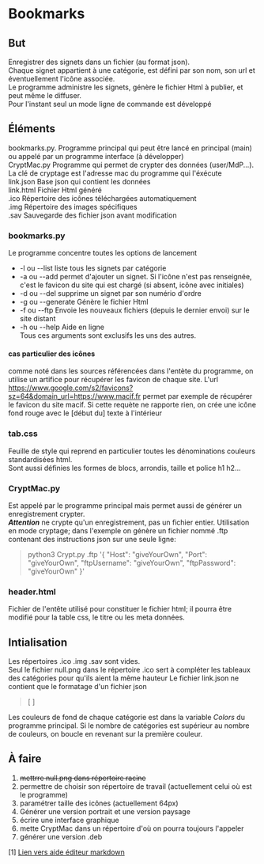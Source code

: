 # Bookmarks

## But
Enregistrer des signets dans un fichier (au format json).  
Chaque signet appartient à une catégorie, est défini par son nom, son url et éventuellement l'icône associée.  
Le programme administre les signets, génère le fichier Html à publier, et peut même le diffuser.  
Pour l'instant seul un mode ligne de commande est développé  

## Éléments
bookmarks.py. Programme principal qui peut être lancé en principal (main) ou appelé par un programme interface (à développer)   
CryptMac.py   Programme qui permet de crypter des données (user/MdP...). La clé de cryptage est l'adresse mac du programme qui l'éxécute  
link.json     Base json qui contient les données  
link.html     Fichier Html généré  
.ico          Répertoire des icônes téléchargées automatiquement  
.img          Répertoire des images spécifiques  
.sav          Sauvegarde des fichier json avant modification  

### bookmarks.py
Le programme concentre toutes les options de lancement
- -l ou --list  liste tous les signets par catégorie
- -a ou --add   permet d'ajouter un signet. Si l'icône n'est pas renseignée, c'est le favicon du site qui est chargé (si absent, icône avec initiales)
- -d ou --del   supprime un signet par son numério d'ordre
- -g ou --generate Génère le fichier Html
- -f ou --ftp   Envoie les nouveaux fichiers (depuis le dernier envoi) sur le site distant
- -h ou --help  Aide en ligne  
Tous ces arguments sont exclusifs les uns des autres.  
#### cas particulier des icônes
comme noté dans les sources référencées dans l'entète du programme, on utilise un artifice pour récupérer les favicon de chaque site. L'url https://www.google.com/s2/favicons?sz=64&domain_url=https://www.macif.fr permet par exemple de récupérer le favicon du site macif. Si cette requète ne rapporte rien, on crée une icône fond rouge avec le [début du] texte à l'intérieur


### tab.css
Feuille de style qui reprend en particulier toutes les dénominations couleurs standardisées html.  
Sont aussi définies les formes de blocs, arrondis, taille et police h1 h2...

### CryptMac.py
Est appelé par le programme principal mais permet aussi de générer un enregistrement crypter.  
***Attention*** ne crypte qu'un enregistrement, pas un fichier entier.
Utilisation en mode cryptage; dans l'exemple on génère un fichier nommé .ftp contenant des instructions json sur une seule ligne:  
> python3 Crypt.py .ftp '{ "Host": "giveYourOwn", "Port": "giveYourOwn", "ftpUsername": "giveYourOwn", "ftpPassword": "giveYourOwn" }'  

### header.html
Fichier de l'entête utilisé pour constituer le fichier html; il pourra être modifié pour la table css, le titre ou les meta données.

## Intialisation
Les répertoires .ico .img .sav sont vides.  
Seul le fichier null.png dans le répertoire .ico sert à compléter les tableaux des catégories pour qu'ils aient la même hauteur
Le fichier link.json ne contient que le formatage d'un fichier json  
> [ ]  

Les couleurs de fond de chaque catégorie est dans la variable *Colors* du programme principal. Si le nombre de catégories est supérieur au nombre de couleurs, on boucle en revenant sur la première couleur.  

## À faire
1. ~~mettrre null.png dans répertoire racine~~
2. permettre de choisir son répertoire de travail (actuellement celui où est le programme)
3. paramétrer taille des icônes (actuellement 64px)
4. Générer une version portrait et une version paysage
5. écrire une interface graphique
6. mette CryptMac dans un répertoire d'où on pourra toujours l'appeler
7. générer une version .deb


[1] [Lien vers aide éditeur markdown](https://docs.roadiz.io/fr/latest/user/write-in-markdown/)
